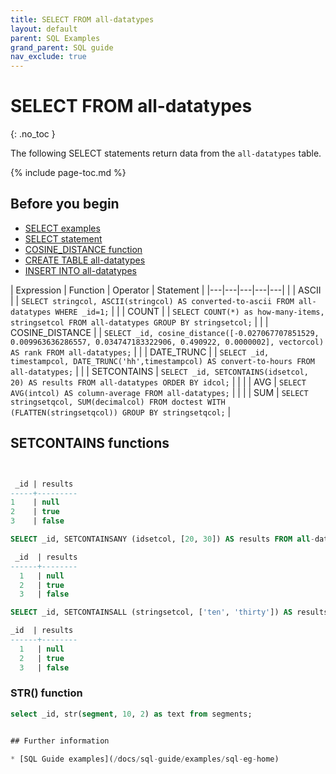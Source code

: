 ```yaml
---
title: SELECT FROM all-datatypes
layout: default
parent: SQL Examples
grand_parent: SQL guide
nav_exclude: true
---
```

# SELECT FROM all-datatypes
{: .no_toc }

The following SELECT statements return data from the `all-datatypes` table.

{% include page-toc.md %}

## Before you begin

* [SELECT examples](/docs/sql-guide/examples/sql-eg-home/#select-examples)
* [SELECT statement](/docs/sql-guide/statements/statement-select)
* [COSINE_DISTANCE function](/docs/sql-guide/functions/function-cosine-distance)
* [CREATE TABLE all-datatypes](/docs/sql-guide/examples/sql-eg-table/sql-eg-table-create-all-datatypes)
* [INSERT INTO all-datatypes](/docs/sql-guide/examples/sql-eg-insert/sql-eg-insert-all-datatypes)

| Expression | Function | Operator | Statement |
|---|---|---|---|---|
|  | ASCII |  | `SELECT stringcol, ASCII(stringcol) AS converted-to-ascii FROM all-datatypes WHERE _id=1;` |
|  | COUNT |  | `SELECT COUNT(*) as how-many-items, stringsetcol FROM all-datatypes GROUP BY stringsetcol;` |
|  | COSINE_DISTANCE |  |  `SELECT _id, cosine_distance([-0.027067707851529, 0.009963636286557, 0.034747183322906, 0.490922, 0.0000002], vectorcol) AS rank FROM all-datatypes;` |
|  | DATE_TRUNC |  | `SELECT _id, timestampcol, DATE_TRUNC('hh',timestampcol) AS convert-to-hours FROM all-datatypes;` |
|  | SETCONTAINS | `SELECT _id, SETCONTAINS(idsetcol, 20) AS results FROM all-datatypes ORDER BY idcol;` |
|  |  | AVG | `SELECT AVG(intcol) AS column-average FROM all-datatypes;` |
|  |  | SUM | `SELECT stringsetqcol, SUM(decimalcol) FROM doctest WITH (FLATTEN(stringsetqcol)) GROUP BY stringsetqcol;` |

<!--
### COALESCE function
Relies on https://github.com/FeatureBaseDB/featurebase-docs/pull/208/files

Idea: add a value in place of null in row 1 of all-datatypes using COALESCE function.

Can this be used to insert a value? As in, can INSERT INTO be used with a SELECT FROM?

```sql
SELECT _id, COALESCE()

```
-->

## SETCONTAINS functions

```sql


 _id | results
-----+---------
1    | null
2    | true
3    | false

SELECT _id, SETCONTAINSANY (idsetcol, [20, 30]) AS results FROM all-datatypes;

 _id  | results
------+--------
  1   | null
  2   | true
  3   | false

SELECT _id, SETCONTAINSALL (stringsetcol, ['ten', 'thirty']) AS results FROM all-datatypes;

_id  | results
------+--------
  1   | null
  2   | true
  3   | false
```

### STR() function

<!-- STR function values need to be confirmed added into the insert statements so can just move the examples here from STR function -->

```sql
select _id, str(segment, 10, 2) as text from segments;


## Further information

* [SQL Guide examples](/docs/sql-guide/examples/sql-eg-home)
